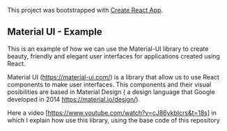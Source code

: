 This project was bootstrapped with [Create React App](https://github.com/facebook/create-react-app).

## Material UI - Example 

This is an example of how we can use the Material-UI library to create beauty, friendly and elegant user interfaces for applications created using React.

Material UI (https://material-ui.com/) is a library that allow us to use React components to make user interfaces. This components and their visual posibilities are based in Material Design ( a design language that Google developed in 2014  https://material.io/design/).

Here a video [https://www.youtube.com/watch?v=cJ86ykbIcrs&t=18s] in which I explain how use this library, using the base code of this repository 
